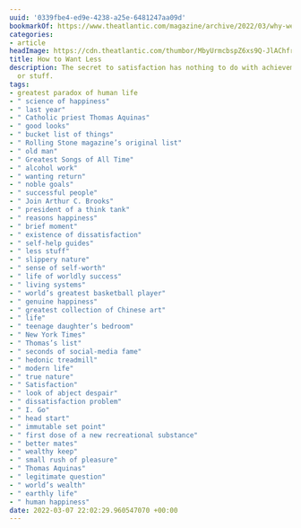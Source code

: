 ```yaml
---
uuid: '0339fbe4-ed9e-4238-a25e-6481247aa09d'
bookmarkOf: https://www.theatlantic.com/magazine/archive/2022/03/why-we-are-never-satisfied-happiness/621304/
categories:
- article
headImage: https://cdn.theatlantic.com/thumbor/MbyUrmcbspZ6xs9Q-JlAChfreuk=/0x43:2000x1085/1200x625/media/img/2022/02/WEL_Brooks_SatisfactionOpener/original.jpg
title: How to Want Less
description: The secret to satisfaction has nothing to do with achievement, money,
  or stuff.
tags:
- greatest paradox of human life
- " science of happiness"
- " last year"
- " Catholic priest Thomas Aquinas"
- " good looks"
- " bucket list of things"
- " Rolling Stone magazine’s original list"
- " old man"
- " Greatest Songs of All Time"
- " alcohol work"
- " wanting return"
- " noble goals"
- " successful people"
- " Join Arthur C. Brooks"
- " president of a think tank"
- " reasons happiness"
- " brief moment"
- " existence of dissatisfaction"
- " self-help guides"
- " less stuff"
- " slippery nature"
- " sense of self-worth"
- " life of worldly success"
- " living systems"
- " world’s greatest basketball player"
- " genuine happiness"
- " greatest collection of Chinese art"
- " life"
- " teenage daughter’s bedroom"
- " New York Times"
- " Thomas’s list"
- " seconds of social-media fame"
- " hedonic treadmill"
- " modern life"
- " true nature"
- " Satisfaction"
- " look of abject despair"
- " dissatisfaction problem"
- " I. Go"
- " head start"
- " immutable set point"
- " first dose of a new recreational substance"
- " better mates"
- " wealthy keep"
- " small rush of pleasure"
- " Thomas Aquinas"
- " legitimate question"
- " world’s wealth"
- " earthly life"
- " human happiness"
date: 2022-03-07 22:02:29.960547070 +00:00
---
```

